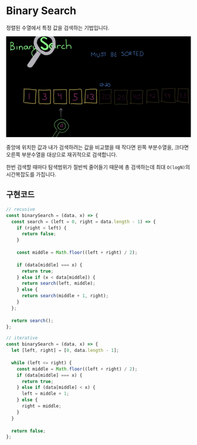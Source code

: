 # Binary Search

정렬된 수열에서 특정 값을 검색하는 기법입니다.

![Binary Search](../image/binary_search.png)

중앙에 위치한 값과 내가 검색하려는 값을 비교했을 때 작다면 왼쪽 부분수열을, 크다면 오른쪽 부분수열을 대상으로 재귀적으로 검색합니다.

한번 검색할 때마다 탐색범위가 절반씩 줄어들기 때문에 총 검색하는데 최대 `O(logN)`의 시간복잡도를 가집니다.

## 구현코드

```js
// recusive
const binarySearch = (data, x) => {
  const search = (left = 0, right = data.length - 1) => {
    if (right < left) {
      return false;
    }

    const middle = Math.floor((left + right) / 2);

    if (data[middle] === x) {
      return true;
    } else if (x < data[middle]) {
      return search(left, middle);
    } else {
      return search(middle + 1, right);
    }
  };

  return search();
};
```

```js
// iterative
const binarySearch = (data, x) => {
  let [left, right] = [0, data.length - 1];

  while (left <= right) {
    const middle = Math.floor((left + right) / 2);
    if (data[middle] === x) {
      return true;
    } else if (data[middle] < x) {
      left = middle + 1;
    } else {
      right = middle;
    }
  }

  return false;
};
```
